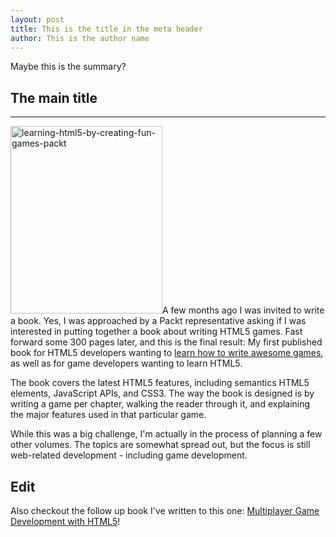 ```yaml
---
layout: post
title: This is the title in the meta header
author: This is the author name
---
```


Maybe this is the summary?

## The main title 
-----

<a href="http://rodrigo-silveira.com/wp-content/uploads/2013/05/learning-html5-by-creating-fun-games-packt.jpg"><img src="/content/uploads/2013/05/learning-html5-by-creating-fun-games-packt-243x300.jpg" alt="learning-html5-by-creating-fun-games-packt" width="243" height="300" /></a>A few months ago I was invited to write a book. Yes, I was approached by a Packt representative asking if I was interested in putting together a book about writing HTML5 games. Fast forward some 300 pages later, and this is the final result: My first published book for HTML5 developers wanting to <a title="learn how to write awesome games" href="http://www.packtpub.com/learning-html5-by-creating-fun-games/book">learn how to write awesome games</a>, as well as for game developers wanting to learn HTML5.

The book covers the latest HTML5 features, including semantics HTML5 elements, JavaScript APIs, and CSS3. The way the book is designed is by writing a game per chapter, walking the reader through it, and explaining the major features used in that particular game.

While this was a big challenge, I'm actually in the process of planning a few other volumes. The topics are somewhat spread out, but the focus is still web-related development - including game development.

<h2>Edit</h2>
Also checkout the follow up book I've written to this one: <a href="/multiplayer-game-development-html5">Multiplayer Game Development with HTML5</a>!
